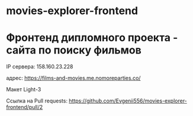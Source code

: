 # movies-explorer-frontend

# Фронтенд дипломного проекта - сайта по поиску фильмов


IP сервера: 158.160.23.228

адрес: https://films-and-movies.me.nomoreparties.co/

Макет Light-3

Ссылка на Pull requests: https://github.com/Evgenii556/movies-explorer-frontend/pull/2
